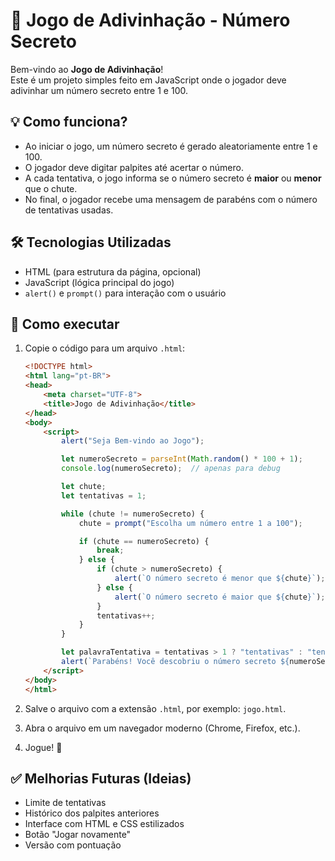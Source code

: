 # 🎯 Jogo de Adivinhação - Número Secreto

Bem-vindo ao **Jogo de Adivinhação**!  
Este é um projeto simples feito em JavaScript onde o jogador deve adivinhar um número secreto entre 1 e 100.

## 💡 Como funciona?

- Ao iniciar o jogo, um número secreto é gerado aleatoriamente entre 1 e 100.
- O jogador deve digitar palpites até acertar o número.
- A cada tentativa, o jogo informa se o número secreto é **maior** ou **menor** que o chute.
- No final, o jogador recebe uma mensagem de parabéns com o número de tentativas usadas.

## 🛠️ Tecnologias Utilizadas

- HTML (para estrutura da página, opcional)
- JavaScript (lógica principal do jogo)
- `alert()` e `prompt()` para interação com o usuário

## 📂 Como executar

1. Copie o código para um arquivo `.html`:
    ```html
    <!DOCTYPE html>
    <html lang="pt-BR">
    <head>
        <meta charset="UTF-8">
        <title>Jogo de Adivinhação</title>
    </head>
    <body>
        <script>
            alert("Seja Bem-vindo ao Jogo");

            let numeroSecreto = parseInt(Math.random() * 100 + 1);
            console.log(numeroSecreto);  // apenas para debug

            let chute;
            let tentativas = 1;

            while (chute != numeroSecreto) {
                chute = prompt("Escolha um número entre 1 a 100");

                if (chute == numeroSecreto) {
                    break;
                } else {
                    if (chute > numeroSecreto) {
                        alert(`O número secreto é menor que ${chute}`);
                    } else {
                        alert(`O número secreto é maior que ${chute}`);
                    }
                    tentativas++;
                }
            }

            let palavraTentativa = tentativas > 1 ? "tentativas" : "tentativa";
            alert(`Parabéns! Você descobriu o número secreto ${numeroSecreto} com ${tentativas} ${palavraTentativa}.`);
        </script>
    </body>
    </html>
    ```

2. Salve o arquivo com a extensão `.html`, por exemplo: `jogo.html`.
3. Abra o arquivo em um navegador moderno (Chrome, Firefox, etc.).
4. Jogue! 🎉

## ✅ Melhorias Futuras (Ideias)

- Limite de tentativas
- Histórico dos palpites anteriores
- Interface com HTML e CSS estilizados
- Botão "Jogar novamente"
- Versão com pontuação
